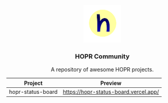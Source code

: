 <!-- INTRODUCTION -->
<p align="center">
  <a href="https://hoprnet.org" target="_blank" rel="noopener noreferrer">
    <img width="100" src="https://github.com/hoprnet/hopr-assets/blob/master/v1/logo/hopr_logo_padded.png?raw=true" alt="HOPR Logo">
  </a>
  
  <!-- Title Placeholder -->
  <h3 align="center">HOPR Community</h3>
  <p align="center">
    A repository of awesome HOPR projects.
  </p>
</p>

| Project           | Preview                               |
| ----------------- | ------------------------------------- |
| hopr-status-board | https://hopr-status-board.vercel.app/ |
